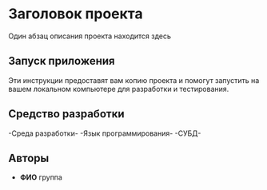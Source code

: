 # Заголовок проекта

Один абзац описания проекта находится здесь

## Запуск приложения

Эти инструкции предоставят вам копию проекта и помогут запустить на вашем локальном компьютере для разработки и тестирования.

## Средство разработки
  -Среда разработки-
  -Язык программирования-
  -СУБД-

## Авторы

* **ФИО** группа
